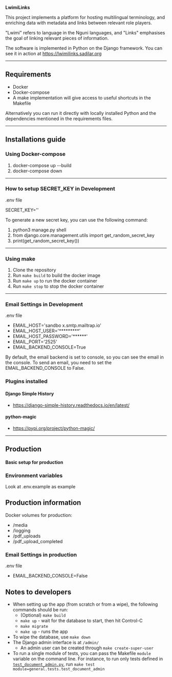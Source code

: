 **LwimiLinks**

This project implements a platform for hosting multilingual terminology, and
enriching data with metadata and links between relevant role players.

"Lwimi" refers to language in the Nguni languages, and "Links" emphasises the
goal of linking relevant pieces of information.

The software is implemented in Python on the Django framework. You can see it in
action at https://lwimilinks.sadilar.org

---

## Requirements

- Docker
- Docker-compose
- A make implementation will give access to useful shortcuts in the Makefile

Alternatively you can run it directly with locally installed Python and the
dependencies mentioned in the requirements files.

---

## Installations guide

### Using Docker-compose

1. docker-compose up --build
2. docker-compose down

---

### How to setup SECRET_KEY in Development

.env file

SECRET_KEY=''

To generate a new secret key, you can use the following command:

1. python3 manage.py shell
2. from django.core.management.utils import get_random_secret_key
3. print(get_random_secret_key())

---

### Using make

1. Clone the repository
2. Run `make build` to build the docker image
3. Run `make up` to run the docker container
4. Run `make stop` to stop the docker container

---

### Email Settings in Development

.env file

* EMAIL_HOST='sandbo x.smtp.mailtrap.io'
* EMAIL_HOST_USER='*********'
* EMAIL_HOST_PASSWORD='******'
* EMAIL_PORT='2525'
* EMAIL_BACKEND_CONSOLE=True

By default, the email backend is set to console, so you can see the email in the
console.  To send an email, you need to set the EMAIL_BACKEND_CONSOLE to False.

### Plugins installed

#### Django Simple History

* https://django-simple-history.readthedocs.io/en/latest/

#### python-magic

* https://pypi.org/project/python-magic/

---

## Production

#### Basic setup for production

### Environment variables

Look at .env.example as example

## Production information

Docker volumes for production:

* /media
* /logging
* /pdf_uploads
* /pdf_upload_completed

### Email Settings in production

.env file

* EMAIL_BACKEND_CONSOLE=False

## Notes to developers

- When setting up the app (from scratch or from a wipe), the following commands
  should be run:
  - (Optional) `make build`
  - `make up` - wait for the database to start, then hit Control-C
  - `make migrate`
  - `make up` - runs the app
- To wipe the database, use `make down`
- The Django admin interface is at `/admin/`
  - An admin user can be created through `make create-super-user`
- To run a single module of tests, you can pass the Makefile `module` variable
  on the command line. For instance, to run only tests defined in
[`test_document_admin.py`](./app/general/tests/test_document_admin.py), run
`make test module=general.tests.test_document_admin`
